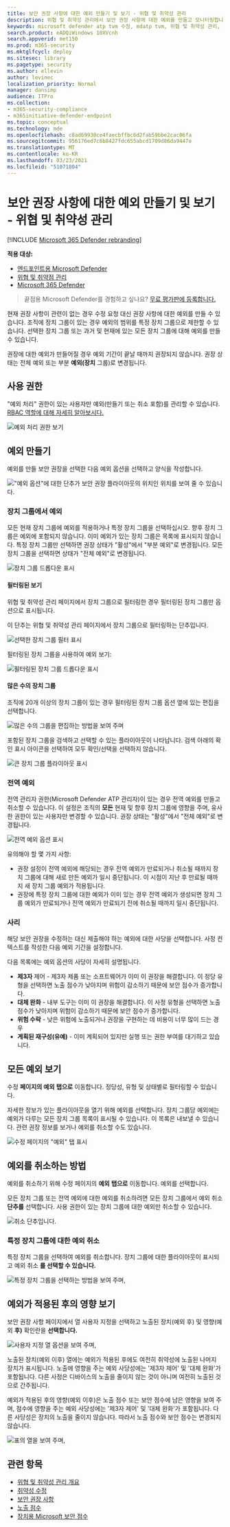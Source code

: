 ```yaml
---
title: 보안 권장 사항에 대한 예외 만들기 및 보기 - 위협 및 취약성 관리
description: 위협 및 취약성 관리에서 보안 권장 사항에 대한 예외를 만들고 모니터링합니다.
keywords: microsoft defender atp tvm 수정, mdatp tvm, 위협 및 취약성 관리, 위협 & 취약성 관리, 위협 & 취약점 관리 수정, tvm 수정 intune, tvm 수정 sccm
search.product: eADQiWindows 10XVcnh
search.appverid: met150
ms.prod: m365-security
ms.mktglfcycl: deploy
ms.sitesec: library
ms.pagetype: security
ms.author: ellevin
author: levinec
localization_priority: Normal
manager: dansimp
audience: ITPro
ms.collection:
- m365-security-compliance
- m365initiative-defender-endpoint
ms.topic: conceptual
ms.technology: mde
ms.openlocfilehash: c8ad69930ce4faecbffbc6d2fab59bbe2cac06fa
ms.sourcegitcommit: 956176ed7c8b8427fdc655abcd1709d86da9447e
ms.translationtype: MT
ms.contentlocale: ko-KR
ms.lasthandoff: 03/23/2021
ms.locfileid: "51071804"
---
```

# <a name="create-and-view-exceptions-for-security-recommendations---threat-and-vulnerability-management"></a>보안 권장 사항에 대한 예외 만들기 및 보기 - 위협 및 취약성 관리

[!INCLUDE [Microsoft 365 Defender rebranding](../../includes/microsoft-defender.md)]

**적용 대상:**

- [엔드포인트용 Microsoft Defender](https://go.microsoft.com/fwlink/?linkid=2154037)
- [위협 및 취약점 관리](next-gen-threat-and-vuln-mgt.md)
- [Microsoft 365 Defender](https://go.microsoft.com/fwlink/?linkid=2118804)


>끝점용 Microsoft Defender를 경험하고 싶나요? [무료 평가판에 등록합니다.](https://www.microsoft.com/microsoft-365/windows/microsoft-defender-atp?ocid=docs-wdatp-portaloverview-abovefoldlink)

현재 권장 사항이 관련이 없는 경우 수정 요청 대신 권장 사항에 대한 예외를 만들 수 있습니다. 조직에 장치 그룹이 있는 경우 예외의 범위를 특정 장치 그룹으로 제한할 수 있습니다. 선택한 장치 그룹 또는 과거 및 현재에 있는 모든 장치 그룹에 대해 예외를 만들 수 있습니다.  

권장에 대한 예외가 만들어질 경우 예외 기간이 끝날 때까지 권장되지 않습니다. 권장 상태는 전체  예외 또는 부분 **예외(장치** 그룹)로 변경됩니다.

## <a name="permissions"></a>사용 권한

"예외 처리" 권한이 있는 사용자만 예외(만들기 또는 취소 포함)를 관리할 수 있습니다. [RBAC 역할에 대해 자세히 알아보시다.](user-roles.md)

![예외 처리 권한 보기](images/tvm-exception-permissions.png)

## <a name="create-an-exception"></a>예외 만들기

예외를 만들 보안 권장을 선택한 다음 예외  옵션을 선택하고 양식을 작성합니다.  

!["예외 옵션"에 대한 단추가 보안 권장 플라이아웃의 위치인 위치를 보여 줄 수 있습니다.](images/tvm-exception-options.png)

### <a name="exception-by-device-group"></a>장치 그룹에서 예외

모든 현재 장치 그룹에 예외를 적용하거나 특정 장치 그룹을 선택하십시오. 향후 장치 그룹은 예외에 포함되지 않습니다. 이미 예외가 있는 장치 그룹은 목록에 표시되지 않습니다. 특정 장치 그룹만 선택하면 권장 상태가 "활성"에서 "부분 예외"로 변경됩니다. 모든 장치 그룹을 선택하면 상태가 "전체 예외"로 변경됩니다.

![장치 그룹 드롭다운 표시](images/tvm-exception-device-group-500.png)

#### <a name="filtered-views"></a>필터링된 보기

위협 및 취약성 관리 페이지에서 장치 그룹으로 필터링한 경우 필터링된 장치 그룹만 옵션으로 표시됩니다.

이 단추는 위협 및 취약성 관리 페이지에서 장치 그룹으로 필터링하는 단추입니다. 

![선택한 장치 그룹 필터 표시](images/tvm-selected-device-groups.png)

필터링된 장치 그룹을 사용하여 예외 보기:

![필터링된 장치 그룹 드롭다운 표시](images/tvm-exception-device-filter500.png)

#### <a name="large-number-of-device-groups"></a>많은 수의 장치 그룹

조직에 20개 이상의 장치 그룹이 있는 경우 필터링된 장치 그룹 옵션 옆에 있는 편집을 선택합니다. 

![많은 수의 그룹을 편집하는 방법을 보여 주며](images/tvm-exception-edit-groups.png)

포함된 장치 그룹을 검색하고 선택할 수 있는 플라이아웃이 나타납니다. 검색 아래의 확인 표시 아이콘을 선택하여 모두 확인/선택을 선택하지 않습니다.

![큰 장치 그룹 플라이아웃 표시](images/tvm-exception-device-group-flyout-400.png)

### <a name="global-exceptions"></a>전역 예외

전역 관리자 권한(Microsoft Defender ATP 관리자)이 있는 경우 전역 예외를 만들고 취소할 수 있습니다. 이 설정은 조직의 **모든** 현재 및 향후 장치 그룹에 영향을 주며, 유사한 권한이 있는 사용자만 변경할 수 있습니다. 권장 상태는 "활성"에서 "전체 예외"로 변경됩니다.

![전역 예외 옵션 표시](images/tvm-exception-global.png)

유의해야 할 몇 가지 사항:

- 권장 설정이 전역 예외에 해당되는 경우 전역 예외가 만료되거나 취소될 때까지 장치 그룹에 대해 새로 만든 예외가 일시 중단됩니다. 이 시점이 지난 후 만료될 때까지 새 장치 그룹 예외가 적용됩니다.
- 권장에 특정 장치 그룹에 대한 예외가 이미 있는 경우 전역 예외가 생성되면 장치 그룹 예외가 만료되거나 전역 예외가 만료되기 전에 취소될 때까지 일시 중단됩니다.

### <a name="justification"></a>사리

해당 보안 권장을 수정하는 대신 제출해야 하는 예외에 대한 사당을 선택합니다. 사정 컨텍스트를 작성한 다음 예외 기간을 설정합니다.

다음 목록에는 예외 옵션의 사당이 자세히 설명됩니다.

- **제3자** 제어 - 제3자 제품 또는 소프트웨어가 이미 이 권장을 해결합니다. 이 정당 유형을 선택하면 노출 점수가 낮아지며 위험이 감소하기 때문에 보안 점수가 증가합니다.
- **대체 완화** - 내부 도구는 이미 이 권장을 해결합니다. 이 사정 유형을 선택하면 노출 점수가 낮아지며 위험이 감소하기 때문에 보안 점수가 증가합니다.
- **위험 수락** - 낮은 위험에 노출되거나 권장을 구현하는 데 비용이 너무 많이 드는 경우
- **계획된 재구성(유예)** - 이미 계획되어 있지만 실행 또는 권한 부여를 대기하고 있습니다.

## <a name="view-all-exceptions"></a>모든 예외 보기

수정 **페이지의 예외** **탭으로** 이동합니다. 정당성, 유형 및 상태별로 필터링할 수 있습니다.

 자세한 정보가 있는 플라이아웃을 열기 위해 예외를 선택합니다. 장치 그룹당 예외에는 예외가 다루는 모든 장치 그룹 목록이 표시될 수 있습니다. 이 목록은 내보낼 수 있습니다. 관련 권장 정보를 보거나 예외를 취소할 수도 있습니다.

![수정 페이지의 "예외" 탭 표시](images/tvm-exception-view.png)

## <a name="how-to-cancel-an-exception"></a>예외를 취소하는 방법

예외를 취소하기 위해 수정 페이지의 **예외** **탭으로** 이동합니다. 예외를 선택합니다.

모든 장치 그룹 또는 전역 예외에 대한 예외를 취소하려면 모든 장치 그룹에서 예외 취소 **단추를** 선택합니다. 사용 권한이 있는 장치 그룹에 대한 예외만 취소할 수 있습니다.

![취소 단추입니다.](images/tvm-exception-cancel.png)

### <a name="cancel-the-exception-for-a-specific-device-group"></a>특정 장치 그룹에 대한 예외 취소

특정 장치 그룹을 선택하여 예외를 취소합니다. 장치 그룹에 대한 플라이아웃이 표시되고 예외 취소 **를 선택할 수 있습니다.**

![특정 장치 그룹을 선택하는 방법을 보여 주며,](images/tvm-exception-device-group-hover.png)

## <a name="view-impact-after-exceptions-are-applied"></a>예외가 적용된 후의 영향 보기

보안 권장 사항 페이지에서  열 사용자 지정을 선택하고 노출된 장치(예외 후) 및 영향(예외 **후)** 확인란을 **선택합니다.**

![사용자 지정 열 옵션을 보여 주며,](images/tvm-after-exceptions.png)

노출된 장치(예외 이후) 열에는 예외가 적용된 후에도 여전히 취약성에 노출된 나머지 장치가 표시됩니다. 노출에 영향을 주는 예외 사당성에는 '제3자 제어' 및 '대체 완화'가 포함됩니다. 다른 사정은 디바이스의 노출을 줄이지 않는 것이 아니며 여전히 노출된 것으로 간주됩니다.

예외가 적용된 후의 영향(예외 이후)은 노출 점수 또는 보안 점수에 남은 영향을 보여 주며, 점수에 영향을 주는 예외 사당성에는 '제3자 제어' 및 '대체 완화'가 포함됩니다. 다른 사당성은 장치의 노출을 줄이지 않습니다. 따라서 노출 점수와 보안 점수는 변경되지 않습니다.

![표의 열을 보여 주며,](images/tvm-after-exceptions-table.png)

## <a name="related-topics"></a>관련 항목

- [위협 및 취약성 관리 개요](next-gen-threat-and-vuln-mgt.md)
- [취약성 수정](tvm-remediation.md)
- [보안 권장 사항](tvm-security-recommendation.md)
- [노출 점수](tvm-exposure-score.md)
- [장치용 Microsoft 보안 점수](tvm-microsoft-secure-score-devices.md)
